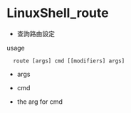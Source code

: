 # LinuxShell_route


* 查詢路由設定

usage

      route [args] cmd [[modifiers] args]
      
 * args
 

* cmd


* the arg for cmd
